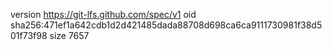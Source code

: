 version https://git-lfs.github.com/spec/v1
oid sha256:471ef1a642cdb1d2d421485dada88708d698ca6ca9111730981f38d501f73f98
size 7657

